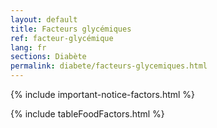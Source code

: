 ```yaml
---
layout: default
title: Facteurs glycémiques
ref: facteur-glycémique
lang: fr
sections: Diabète
permalink: diabete/facteurs-glycemiques.html
---
```

{% include important-notice-factors.html %}

{% include tableFoodFactors.html %}